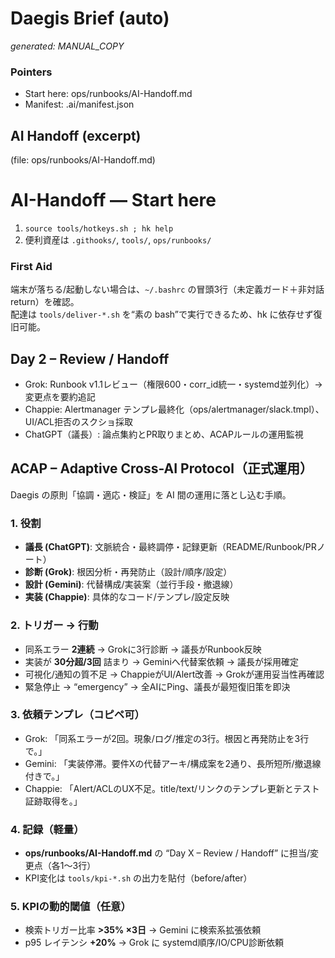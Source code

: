 # Daegis Brief (auto)
_generated: MANUAL_COPY_

### Pointers
- Start here: ops/runbooks/AI-Handoff.md
- Manifest: .ai/manifest.json

## AI Handoff (excerpt)
(file: ops/runbooks/AI-Handoff.md)

# AI-Handoff — Start here
1) `source tools/hotkeys.sh ; hk help`
2) 便利資産は `.githooks/`, `tools/`, `ops/runbooks/`

### First Aid
端末が落ちる/起動しない場合は、`~/.bashrc` の冒頭3行（未定義ガード＋非対話 return）を確認。  
配達は `tools/deliver-*.sh` を“素の bash”で実行できるため、hk に依存せず復旧可能。

## Day 2 – Review / Handoff
- Grok: Runbook v1.1レビュー（権限600・corr_id統一・systemd並列化）→ 変更点を要約追記
- Chappie: Alertmanager テンプレ最終化（ops/alertmanager/slack.tmpl）、UI/ACL拒否のスクショ採取
- ChatGPT（議長）: 論点集約とPR取りまとめ、ACAPルールの運用監視

## ACAP – Adaptive Cross-AI Protocol（正式運用）
Daegis の原則「協調・適応・検証」を AI 間の運用に落とし込む手順。

### 1. 役割
- **議長 (ChatGPT)**: 文脈統合・最終調停・記録更新（README/Runbook/PRノート）
- **診断 (Grok)**: 根因分析・再発防止（設計/順序/設定）
- **設計 (Gemini)**: 代替構成/実装案（並行手段・撤退線）
- **実装 (Chappie)**: 具体的なコード/テンプレ/設定反映

### 2. トリガー → 行動
- 同系エラー **2連続** → Grokに3行診断 → 議長がRunbook反映  
- 実装が **30分超/3回** 詰まり → Geminiへ代替案依頼 → 議長が採用確定  
- 可視化/通知の質不足 → ChappieがUI/Alert改善 → Grokが運用妥当性再確認  
- 緊急停止 → “emergency” → 全AIにPing、議長が最短復旧策を即決

### 3. 依頼テンプレ（コピペ可）
- Grok: 「同系エラーが2回。現象/ログ/推定の3行。根因と再発防止を3行で。」
- Gemini: 「実装停滞。要件Xの代替アーキ/構成案を2通り、長所短所/撤退線付きで。」
- Chappie: 「Alert/ACLのUX不足。title/text/リンクのテンプレ更新とテスト証跡取得を。」

### 4. 記録（軽量）
- **ops/runbooks/AI-Handoff.md** の “Day X – Review / Handoff” に担当/変更点（各1〜3行）  
- KPI変化は `tools/kpi-*.sh` の出力を貼付（before/after）

### 5. KPIの動的閾値（任意）
- 検索トリガー比率 **>35% ×3日** → Gemini に検索系拡張依頼  
- p95 レイテンシ **+20%** → Grok に systemd順序/IO/CPU診断依頼
